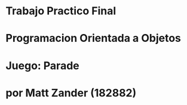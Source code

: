 # Trabajo Practico Final
# Programacion Orientada a Objetos
# Juego: Parade
# por Matt Zander (182882)
